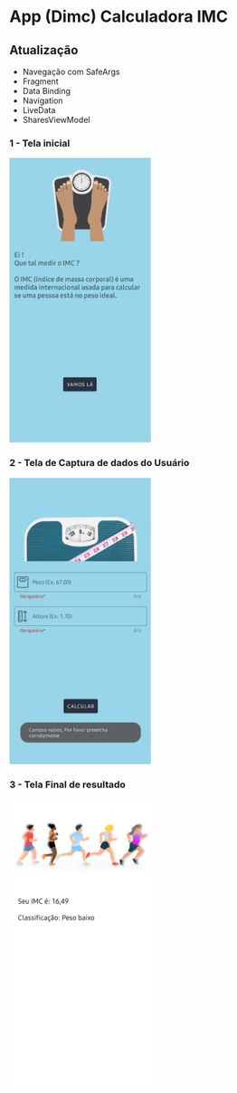 # App (Dimc) Calculadora IMC

## Atualização
- Navegação com SafeArgs
- Fragment
- Data Binding
- Navigation
- LiveData
- SharesViewModel


### 1 - Tela inicial
<img src="img-app/app_update/tela_1.jpg" width="250px">

### 2 - Tela de Captura de dados do Usuário
<img src="img-app/app_update/tela_2.jpg" width="250px">

### 3 - Tela Final de resultado
<img src="img-app/app_update/tela_3.jpg" width="250px">
